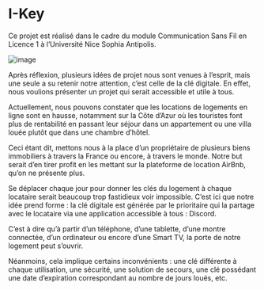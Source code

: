 # I-Key

Ce projet est réalisé dans le cadre du module Communication Sans Fil en Licence 1 à l’Université
Nice Sophia Antipolis.                                   


![image](https://user-images.githubusercontent.com/103360562/167642063-4d57ddcc-2a76-4cc1-9397-3ae8430c971c.png)


Après réflexion, plusieurs idées de projet nous sont venues à l’esprit, mais une seule a su retenir notre attention, c’est celle de la clé digitale.
En effet, nous voulions présenter un projet qui serait accessible et utile à tous.

Actuellement, nous pouvons constater que les locations de logements en ligne sont en hausse, notamment sur la Côte d’Azur où les touristes font plus de rentabilité en passant leur séjour dans un appartement ou une villa louée plutôt que dans une chambre d’hôtel.

Ceci étant dit, mettons nous à la place d’un propriétaire de plusieurs biens immobiliers à travers la France ou encore, à travers le monde. Notre but serait d’en tirer profit en les mettant sur la plateforme de location AirBnb, qu’on ne présente plus.

Se déplacer chaque jour pour donner les clés du logement à chaque locataire serait beaucoup trop fastidieux voir impossible.
C’est ici que notre idée prend forme : la clé digitale est générée par le prioritaire qui la partage avec le locataire via une application accessible à tous : Discord.

C’est à dire qu’à partir d’un téléphone, d’une tablette, d’une montre connectée, d’un ordinateur ou encore d’une Smart TV, la porte de notre logement peut s’ouvrir.

Néanmoins, cela implique certains inconvénients : une clé différente à chaque utilisation, une sécurité, une solution de secours, une clé possédant une date d’expiration correspondant au nombre de jours loués, etc.



